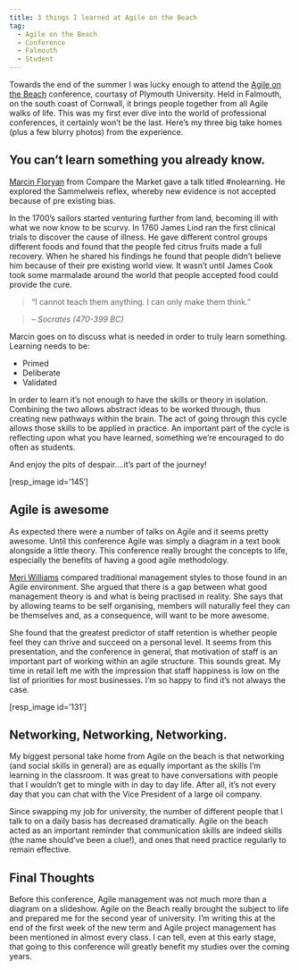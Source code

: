 ```yaml
---
title: 3 things I learned at Agile on the Beach
tag:
  - Agile on the Beach
  - Conference
  - Falmouth
  - Student
---
```

Towards the end of the summer I was lucky enough to attend the [Agile on the Beach](http://agileonthebeach.com/ "Agile on the beach") conference, courtasy of Plymouth University. Held in Falmouth, on the south coast of Cornwall, it brings people together from all Agile walks of life. This was my first ever dive into the world of professional conferences, it certainly won&#8217;t be the last. Here&#8217;s my three big take homes (plus a few blurry photos) from the experience.

## You can&#8217;t learn something you already know.

[Marcin Floryan](https://twitter.com/mfloryan "Marcin Floryan on Twitter") from Compare the Market gave a talk titled #nolearning. He explored the Sammelweis reflex, whereby new evidence is not accepted because of pre existing bias.

In the 1700&#8217;s sailors started venturing further from land, becoming ill with what we now know to be scurvy. In 1760 James Lind ran the first clinical trials to discover the cause of illness. He gave different control groups different foods and found that the people fed citrus fruits made a full recovery. When he shared his findings he found that people didn&#8217;t believe him because of their pre existing world view. It wasn&#8217;t until James Cook took some marmalade around the world that people accepted food could provide the cure.

> &#8220;I cannot teach them anything. I can only make them think.&#8221;

> <cite>&#8211; Socrates (470-399 BC)</cite>

Marcin goes on to discuss what is needed in order to truly learn something. Learning needs to be:

  * Primed
  * Deliberate
  * Validated

In order to learn it&#8217;s not enough to have the skills or theory in isolation. Combining the two allows abstract ideas to be worked through, thus creating new pathways within the brain. The act of going through this cycle allows those skills to be applied in practice. An important part of the cycle is reflecting upon what you have learned, something we&#8217;re encouraged to do often as students.

And enjoy the pits of despair&#8230;.it&#8217;s part of the journey!

[resp_image id=&#8217;145&#8242;]

## Agile is awesome

As expected there were a number of talks on Agile and it seems pretty awesome. Until this conference Agile was simply a diagram in a text book alongside a little theory. This conference really brought the concepts to life, especially the benefits of having a good agile methodology.

[Meri Williams](https://twitter.com/Geek_Manager "Meri Williams") compared traditional management styles to those found in an Agile environment. She argued that there is a gap between what good management theory is and what is being practised in reality. She says that by allowing teams to be self organising, members will naturally feel they can be themselves and, as a consequence, will want to be more awesome.

She found that the greatest predictor of staff retention is whether people feel they can thrive and succeed on a personal level. It seems from this presentation, and the conference in general, that motivation of staff is an important part of working within an agile structure. This sounds great. My time in retail left me with the impression that staff happiness is low on the list of priorities for most businesses. I&#8217;m so happy to find it&#8217;s not always the case.

[resp_image id=&#8217;131&#8242;]

## Networking, Networking, Networking.

My biggest personal take home from Agile on the beach is that networking (and social skills in general) are as equally important as the skills I&#8217;m learning in the classroom. It was great to have conversations with people that I wouldn&#8217;t get to mingle with in day to day life. After all, it&#8217;s not every day that you can chat with the Vice President of a large oil company.

Since swapping my job for university, the number of different people that I talk to on a daily basis has decreased dramatically. Agile on the beach acted as an important reminder that communication skills are indeed skills (the name should&#8217;ve been a clue!), and ones that need practice regularly to remain effective.

## Final Thoughts

Before this conference, Agile management was not much more than a diagram on a slideshow. Agile on the Beach really brought the subject to life and prepared me for the second year of university. I&#8217;m writing this at the end of the first week of the new term and Agile project management has been mentioned in almost every class. I can tell, even at this early stage, that going to this conference will greatly benefit my studies over the coming years.
